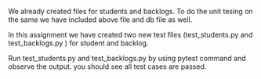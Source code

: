 We already created files for students and backlogs.
To do the unit tesing on the same we have included above file and db file as well.

In this assignment we have created two new test files (test_students.py and test_backlogs.py ) for student and backlog.

Run test_students.py and test_backlogs.py by using pytest command and observe the output. you should see all test cases are passed.
